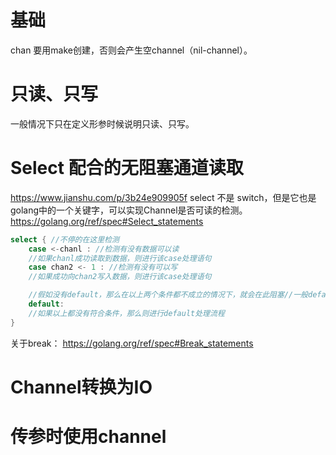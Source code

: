 
# 基础
chan 要用make创建，否则会产生空channel（nil-channel）。

# 只读、只写
一般情况下只在定义形参时候说明只读、只写。

# Select 配合的无阻塞通道读取

https://www.jianshu.com/p/3b24e909905f
select 不是 switch，但是它也是golang中的一个关键字，可以实现Channel是否可读的检测。https://golang.org/ref/spec#Select_statements
``` go
select { //不停的在这里检测
    case <-chanl : //检测有没有数据可以读
    //如果chanl成功读取到数据，则进行该case处理语句
    case chan2 <- 1 : //检测有没有可以写
    //如果成功向chan2写入数据，则进行该case处理语句

    //假如没有default，那么在以上两个条件都不成立的情况下，就会在此阻塞//一般default会不写在里面，select中的default子句总是可运行的，因为会很消耗CPU资源
    default:
    //如果以上都没有符合条件，那么则进行default处理流程
}

```
关于break：
https://golang.org/ref/spec#Break_statements



# Channel转换为IO





# 传参时使用channel


